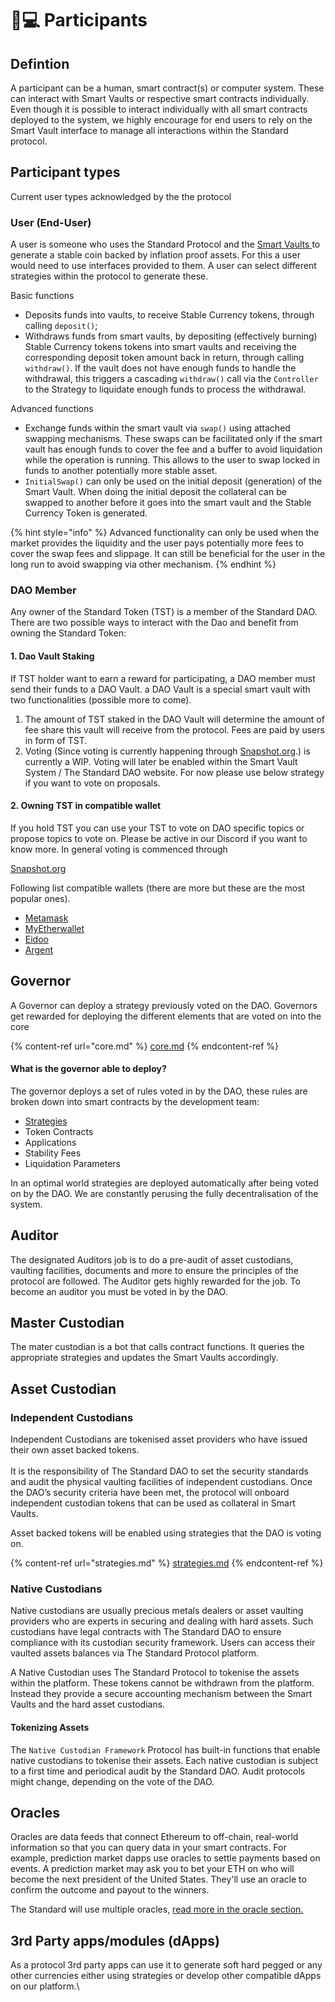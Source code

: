 # 🧑💻 Participants

## Defintion

A participant can be a human, smart contract(s) or computer system. These can interact with Smart Vaults or respective smart contracts individually. Even though it is possible to interact individually with all smart contracts deployed to the system, we highly encourage for end users to rely on the Smart Vault interface to manage all interactions within the Standard protocol.

## Participant types

Current user types acknowledged by the the protocol

### User (End-User)

A user is someone who uses the Standard Protocol and the [Smart Vaults ](smart-vault.md)to generate a stable coin backed by inflation proof assets. For this a user would need to use interfaces provided to them. A user can select different strategies within the protocol to generate these.

Basic functions

* Deposits funds into vaults, to receive Stable Currency tokens, through calling `deposit()`;
* Withdraws funds from smart vaults, by depositing (effectively burning) Stable Currency tokens tokens into smart vaults and receiving the corresponding deposit token amount back in return, through calling `withdraw()`. If the vault does not have enough funds to handle the withdrawal, this triggers a cascading `withdraw()` call via the `Controller` to the Strategy to liquidate enough funds to process the withdrawal.

Advanced functions

* Exchange funds within the smart vault via `swap()` using attached swapping mechanisms. These swaps can be facilitated only if the smart vault has enough funds to cover the fee and a buffer to avoid liquidation while the operation is running.  This allows to the user to swap locked in funds to another potentially more stable asset.
* `InitialSwap()` can only be used on the initial deposit (generation) of the Smart Vault. When doing the initial deposit the collateral can be swapped to another before it goes into the smart vault and the Stable Currency Token is generated.

{% hint style="info" %}
Advanced functionality can only be used when the market provides the liquidity and the user pays potentially more fees to cover the swap fees and slippage. It can still be beneficial for the user in the long run to avoid swapping via other mechanism.
{% endhint %}

### DAO Member

Any owner of the Standard Token (TST) is a member of the Standard DAO. There are two possible ways to interact with the Dao and benefit from owning the Standard Token:&#x20;

#### 1. Dao Vault Staking

If TST holder want to earn a reward for participating, a DAO member must send their funds to a DAO Vault. a DAO Vault is a special smart vault with two functionalities (possible more to come).

1. The amount of TST staked in the DAO Vault will determine the amount of fee share this vault will receive from the protocol. Fees are paid by users in form of TST.
2. Voting (Since voting is currently happening through [Snapshot.org](https://snapshot.org/#/).) is currently a WIP. Voting will later be enabled within the Smart Vault System / The Standard DAO website. For now please use below strategy if you want to vote on proposals.

#### 2. Owning TST in compatible wallet

If you hold TST you can use your TST to vote on DAO specific topics or propose topics to vote on. Please be active in our Discord if you want to know more. In general voting is commenced through

[Snapshot.org](https://snapshot.org/#/)

Following list compatible wallets (there are more but these are the most popular ones).

* [Metamask](https://metamask.io)
* [MyEtherwallet](https://www.myetherwallet.com)
* [Eidoo](https://eidoo.io)
* [Argent](https://www.argent.xyz)

## Governor

A Governor can deploy a strategy previously voted on the DAO. Governors get rewarded for deploying the different elements that are voted on into the core

{% content-ref url="core.md" %}
[core.md](core.md)
{% endcontent-ref %}

#### What is the governor able to deploy?

The governor deploys a set of rules voted in by the DAO, these rules are broken down into smart contracts by the development team:

* [Strategies](strategies.md)
* Token Contracts
* Applications
* Stability Fees
* Liquidation Parameters

In an optimal world strategies are deployed automatically after being voted on by the DAO. We are constantly perusing the fully decentralisation of the system.

## Auditor

The designated Auditors job is to do a pre-audit of asset custodians, vaulting facilities, documents and more to ensure the principles of the protocol are followed. The Auditor gets highly rewarded for the job. To become an auditor you must be voted in by the DAO.&#x20;

## Master Custodian

The mater custodian is a bot that calls contract functions. It queries the appropriate strategies and updates the Smart Vaults accordingly.&#x20;

## Asset Custodian

### **Independent Custodians**

Independent Custodians are tokenised asset providers who have issued their own asset backed tokens.\
\
It is the responsibility of The Standard DAO to set the security standards and audit the physical vaulting facilities of independent custodians. Once the DAO’s security criteria have been met, the protocol will onboard independent custodian tokens that can be used as collateral in Smart Vaults.

Asset backed tokens will be enabled using strategies that the DAO is voting on.

{% content-ref url="strategies.md" %}
[strategies.md](strategies.md)
{% endcontent-ref %}

### **Native Custodians**

Native custodians are usually precious metals dealers or asset vaulting providers who are experts in securing and dealing with hard assets. Such custodians have legal contracts with The Standard DAO to ensure compliance with its custodian security framework. Users can access their vaulted assets balances via The Standard Protocol platform.&#x20;

A Native Custodian uses The Standard Protocol to tokenise the assets within the platform. These tokens cannot be withdrawn from the platform. Instead they provide a secure accounting mechanism between the Smart Vaults and the hard asset custodians.&#x20;

#### **Tokenizing Assets**

The `Native Custodian Framework` Protocol has built-in functions that enable native custodians to tokenise their assets. Each native custodian is subject to a first time and periodical audit by the Standard DAO. Audit protocols might change, depending on the vote of the DAO.

## **Oracles**

Oracles are data feeds that connect Ethereum to off-chain, real-world information so that you can query data in your smart contracts. For example, prediction market dapps use oracles to settle payments based on events. A prediction market may ask you to bet your ETH on who will become the next president of the United States. They'll use an oracle to confirm the outcome and payout to the winners.

The Standard will use multiple oracles, [read more in the oracle section.](../protocol-elements/oracles.md)

## 3rd Party apps/modules (dApps)

As a protocol 3rd party apps can use it to generate soft hard pegged or any other currencies either using strategies or develop other compatible dApps on our platform.\










